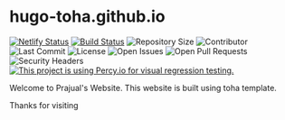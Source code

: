 # hugo-toha.github.io

[![Netlify Status](https://api.netlify.com/api/v1/badges/b1b93b02-f278-440b-ae1b-304e9f4c4ab5/deploy-status)](https://app.netlify.com/sites/toha/deploys) [![Build Status](https://img.shields.io/endpoint.svg?url=https%3A%2F%2Factions-badge.atrox.dev%2Fhugo-toha%2Fhugo-toha.github.io%2Fbadge%3Fref%3Dmain&style=flat)](https://actions-badge.atrox.dev/hugo-toha/hugo-toha.github.io/goto?ref=main) ![Repository Size](https://img.shields.io/github/repo-size/hugo-toha/hugo-toha.github.io) ![Contributor](https://img.shields.io/github/contributors/hugo-toha/hugo-toha.github.io) ![Last Commit](https://img.shields.io/github/last-commit/hugo-toha/hugo-toha.github.io) ![License](https://img.shields.io/github/license/hugo-toha/hugo-toha.github.io) ![Open Issues](https://img.shields.io/github/issues/hugo-toha/hugo-toha.github.io?color=important) ![Open Pull Requests](https://img.shields.io/github/issues-pr/hugo-toha/hugo-toha.github.io?color=yellowgreen) ![Security Headers](https://img.shields.io/security-headers?url=https%3A%2F%2Fhugo-toha.github.io%2F) [![This project is using Percy.io for visual regression testing.](https://percy.io/static/images/percy-badge.svg)](https://percy.io/b7cb60ab/hugo-toha.github.io)

Welcome to Prajual's Website. This website is built using toha template.

Thanks for visiting
